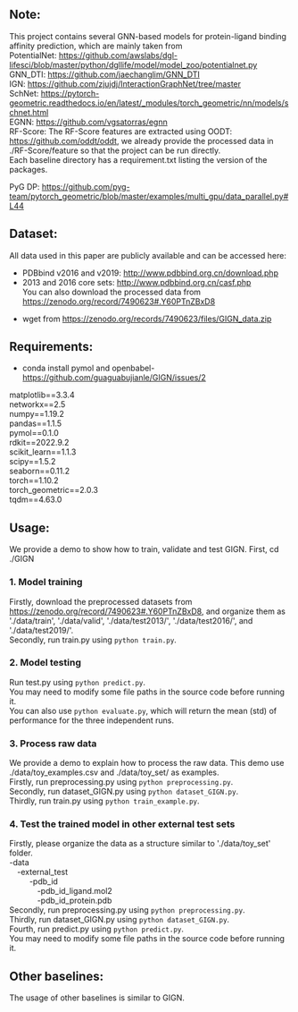 ## Note:
This project contains several GNN-based models for protein-ligand binding affinity prediction, which are mainly taken from  
PotentialNet: https://github.com/awslabs/dgl-lifesci/blob/master/python/dgllife/model/model_zoo/potentialnet.py                                  
GNN_DTI: https://github.com/jaechanglim/GNN_DTI  
IGN: https://github.com/zjujdj/InteractionGraphNet/tree/master  
SchNet: https://pytorch-geometric.readthedocs.io/en/latest/_modules/torch_geometric/nn/models/schnet.html  
EGNN: https://github.com/vgsatorras/egnn  
RF-Score: The RF-Score features are extracted using OODT: https://github.com/oddt/oddt, we already provide the processed data in ./RF-Score/feature so that the project can be run directly.    
Each baseline directory has a requirement.txt listing the version of the packages.  

PyG DP: https://github.com/pyg-team/pytorch_geometric/blob/master/examples/multi_gpu/data_parallel.py#L44
## Dataset:
All data used in this paper are publicly available and can be accessed here:  
- PDBbind v2016 and v2019: http://www.pdbbind.org.cn/download.php  
- 2013 and 2016 core sets: http://www.pdbbind.org.cn/casf.php  
You can also download the processed data from https://zenodo.org/record/7490623#.Y60PTnZBxD8
* wget from https://zenodo.org/records/7490623/files/GIGN_data.zip

## Requirements:
* conda install pymol and openbabel- https://github.com/guaguabujianle/GIGN/issues/2
  
matplotlib==3.3.4  
networkx==2.5  
numpy==1.19.2  
pandas==1.1.5  
pymol==0.1.0  
rdkit==2022.9.2  
scikit_learn==1.1.3  
scipy==1.5.2  
seaborn==0.11.2  
torch==1.10.2  
torch_geometric==2.0.3  
tqdm==4.63.0  

## Usage:
We provide a demo to show how to train, validate and test GIGN. First, cd ./GIGN
### 1. Model training
Firstly, download the preprocessed datasets from https://zenodo.org/record/7490623#.Y60PTnZBxD8, and organize them as './data/train', './data/valid', './data/test2013/', './data/test2016/', and  './data/test2019/'.  
Secondly, run train.py using `python train.py`.  

### 2. Model testing
Run test.py using `python predict.py`.  
You may need to modify some file paths in the source code before running it.  
You can also use `python evaluate.py`, which will return the mean (std) of performance for the three independent runs.

### 3. Process raw data
We provide a demo to explain how to process the raw data. This demo use ./data/toy_examples.csv and ./data/toy_set/ as examples.  
Firstly, run preprocessing.py using `python preprocessing.py`.    
Secondly, run dataset_GIGN.py using `python dataset_GIGN.py`.  
Thirdly, run train.py using `python train_example.py`.    

### 4. Test the trained model in other external test sets
Firstly, please organize the data as a structure similar to './data/toy_set' folder.  
-data  
&ensp;&ensp;-external_test  
&ensp; &ensp;&ensp;&ensp; -pdb_id  
&ensp; &ensp; &ensp;&ensp;&ensp;&ensp;-pdb_id_ligand.mol2  
&ensp; &ensp; &ensp;&ensp;&ensp;&ensp;-pdb_id_protein.pdb  
Secondly, run preprocessing.py using `python preprocessing.py`.  
Thirdly, run dataset_GIGN.py using `python dataset_GIGN.py`.  
Fourth, run predict.py using `python predict.py`.  
You may need to modify some file paths in the source code before running it.  

## Other baselines:
The usage of other baselines is similar to GIGN.
